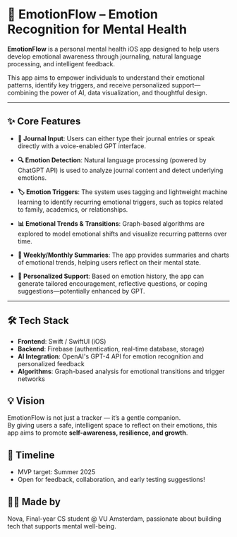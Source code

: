 # 🌻 EmotionFlow – Emotion Recognition for Mental Health

**EmotionFlow** is a personal mental health iOS app designed to help users develop emotional awareness through journaling, natural language processing, and intelligent feedback.

This app aims to empower individuals to understand their emotional patterns, identify key triggers, and receive personalized support—combining the power of AI, data visualization, and thoughtful design.

---

## ✨ Core Features

- **📝 Journal Input**: Users can either type their journal entries or speak directly with a voice-enabled GPT interface.
  
- **🔍 Emotion Detection**: Natural language processing (powered by ChatGPT API) is used to analyze journal content and detect underlying emotions.

- **🏷️ Emotion Triggers**: The system uses tagging and lightweight machine learning to identify recurring emotional triggers, such as topics related to family, academics, or relationships.

- **📊 Emotional Trends & Transitions**: Graph-based algorithms are explored to model emotional shifts and visualize recurring patterns over time.

- **📅 Weekly/Monthly Summaries**: The app provides summaries and charts of emotional trends, helping users reflect on their mental state.

- **🧠 Personalized Support**: Based on emotion history, the app can generate tailored encouragement, reflective questions, or coping suggestions—potentially enhanced by GPT.

---

## 🛠️ Tech Stack

- **Frontend**: Swift / SwiftUI (iOS)
- **Backend**: Firebase (authentication, real-time database, storage)
- **AI Integration**: OpenAI's GPT-4 API for emotion recognition and personalized feedback
- **Algorithms**: Graph-based analysis for emotional transitions and trigger networks


## 💡 Vision

EmotionFlow is not just a tracker — it’s a gentle companion.  
By giving users a safe, intelligent space to reflect on their emotions, this app aims to promote **self-awareness, resilience, and growth**.


## 📅 Timeline

- MVP target: Summer 2025
- Open for feedback, collaboration, and early testing suggestions!


## 👩‍💻 Made by 

Nova, Final-year CS student @ VU Amsterdam, passionate about building tech that supports mental well-being.


